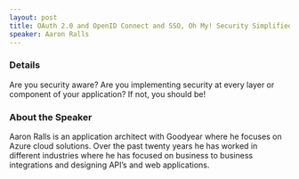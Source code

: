 ```yaml
---
layout: post
title: OAuth 2.0 and OpenID Connect and SSO, Oh My! Security Simplified with IdentityServer4
speaker: Aaron Ralls
---
```


### Details

Are you security aware? Are you implementing security at every layer or component of your application? If not, you should be!

### About the Speaker

Aaron Ralls is an application architect with Goodyear where he focuses on Azure cloud solutions. Over the past twenty years he has worked in different industries where he has focused on business to business integrations and designing API’s and web applications.
